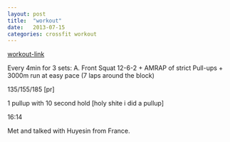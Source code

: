 ```yaml
---
layout: post
title:  "workout"
date:   2013-07-15
categories: crossfit workout
---
```


[workout-link]

Every 4min for 3 sets:
A. Front Squat 12-6-2
+
AMRAP of strict Pull-ups
+
3000m run at easy pace (7 laps around the block)

135/155/185 [pr]

1 pullup with 10 second hold [holy shite i did a pullup]

16:14

Met and talked with Huyesin from France.

[workout-link]: http://crossfitlic.com/2013/07/14/monday-july-15-2013/
